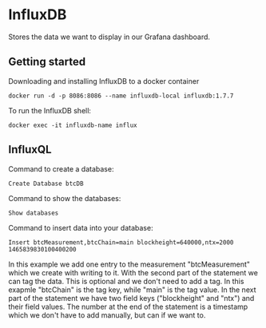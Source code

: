 # InfluxDB
Stores the data we want to display in our Grafana dashboard.
## Getting started
Downloading and installing InfluxDB to a docker container
``` 
docker run -d -p 8086:8086 --name influxdb-local influxdb:1.7.7
```

To run the InfluxDB shell:
``` 
docker exec -it influxdb-name influx
```

## InfluxQL
Command to create a database:
``` 
Create Database btcDB
```

Command to show the databases:
``` 
Show databases
```

Command to insert data into your database:
``` 
Insert btcMeasurement,btcChain=main blockheight=640000,ntx=2000 1465839830100400200
```
In this example we add one entry to the measurement "btcMeasurement" which we create with writing to it. With the second part of the statement we can tag the data. This is optional and we don't need to add a tag. In this exapmle "btcChain" is the tag key, while "main" is the tag value. In the next part of the statement we have two field keys ("blockheight" and "ntx") and their field values. The number at the end of the statement is a timestamp which we don't have to add manually, but can if we want to.
